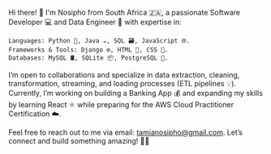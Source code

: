 Hi there! 👋
I'm Nosipho from South Africa 🇿🇦, a passionate Software Developer 💻 and Data Engineer 🔧 with expertise in:

    Languages: Python 🐍, Java ☕, SQL 🗃️, JavaScript 🌐.
    Frameworks & Tools: Django ⚙️, HTML 🌟, CSS 🎨.
    Databases: MySQL 🛢️, SQLite 📦, PostgreSQL 🐘.

I’m open to collaborations and specialize in data extraction, cleaning, transformation, streaming, and loading processes (ETL pipelines 💡). Currently, I’m working on building a Banking App 💰 and expanding my skills by learning React ⚛️ while preparing for the AWS Cloud Practitioner Certification ☁️.

Feel free to reach out to me via email: tamianosipho@gmail.com. Let’s connect and build something amazing! 🚀💪
